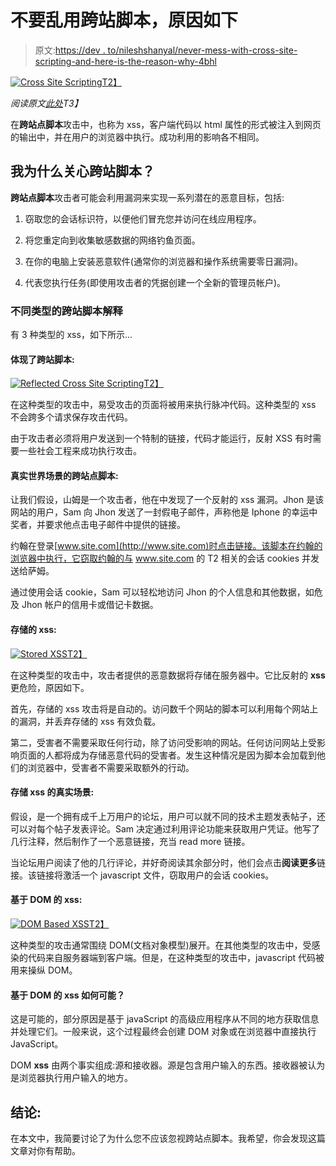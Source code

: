 # 不要乱用跨站脚本，原因如下

> 原文:[https://dev . to/nileshshanyal/never-mess-with-cross-site-scripting-and-here-is-the-reason-why-4bhl](https://dev.to/nileshsanyal/never-mess-with-cross-site-scripting-and-here-is-the-reason-why-4bhl)

[![Cross Site Scripting](../Images/0503caebed7337cea168b19736207738.png "Cross Site Scripting")T2】](https://res.cloudinary.com/practicaldev/image/fetch/s--l_QK-MGO--/c_limit%2Cf_auto%2Cfl_progressive%2Cq_auto%2Cw_880/https://1.bp.blogspot.com/-nfY7h_khtmg/XRhdzb8pyHI/AAAAAAAABFg/3Y0iE-IHj10bo2eIS2r5-4A4Dar6KeQOQCLcBGAs/s640/xss.jpg)

*阅读原文[此处](https://www.devhelperworld.in/2019/07/cross-site-scripting.html)T3】*

在**跨站点脚本**攻击中，也称为 xss，客户端代码以 html 属性的形式被注入到网页的输出中，并在用户的浏览器中执行。成功利用的影响各不相同。

## [](#why-do-i-care-about-crosssite-scripting)我为什么关心跨站脚本？

**跨站点脚本**攻击者可能会利用漏洞来实现一系列潜在的恶意目标，包括:

1.  窃取您的会话标识符，以便他们冒充您并访问在线应用程序。

2.  将您重定向到收集敏感数据的网络钓鱼页面。

3.  在你的电脑上安装恶意软件(通常你的浏览器和操作系统需要零日漏洞)。

4.  代表您执行任务(即使用攻击者的凭据创建一个全新的管理员帐户)。

### [](#different-types-of-crosssite-scripting-explained)不同类型的跨站脚本解释

有 3 种类型的 xss，如下所示...

#### [](#reflected-crosssite-scripting)体现了跨站脚本:

[![Reflected Cross Site Scripting](../Images/f283bf534fbe82bd2573de041852f1d0.png "Reflected Cross Site Scripting")T2】](https://res.cloudinary.com/practicaldev/image/fetch/s--JI3s4EdV--/c_limit%2Cf_auto%2Cfl_progressive%2Cq_auto%2Cw_880/https://1.bp.blogspot.com/-vokBKtEF0o4/XRhg2xaadRI/AAAAAAAABF4/BMB2WlaN9AMsA2IoT0xpx2p1yJxAzKWoQCLcBGAs/s640/reflected_xss.jpg)

在这种类型的攻击中，易受攻击的页面将被用来执行脉冲代码。这种类型的 xss 不会跨多个请求保存攻击代码。

由于攻击者必须将用户发送到一个特制的链接，代码才能运行，反射 XSS 有时需要一些社会工程来成功执行攻击。

#### [](#real-world-scenario-of-reflected-crosssite-scripting)真实世界场景的跨站点脚本:

让我们假设，山姆是一个攻击者，他在中发现了一个反射的 xss 漏洞。Jhon 是该网站的用户，Sam 向 Jhon 发送了一封假电子邮件，声称他是 Iphone 的幸运中奖者，并要求他点击电子邮件中提供的链接。

约翰在登录[www.site.com](http://www.site.com)时点击链接。该脚本在约翰的浏览器中执行，它窃取约翰的与 www.site.com 的 T2 相关的会话 cookies 并发送给萨姆。

通过使用会话 cookie，Sam 可以轻松地访问 Jhon 的个人信息和其他数据，如危及 Jhon 帐户的信用卡或借记卡数据。

#### [](#stored-xss)存储的 xss:

[![Stored XSS](../Images/2b0bf20e2ababe3ed3d6e8a0f8bf3553.png "Stored XSS")T2】](https://res.cloudinary.com/practicaldev/image/fetch/s--dQfxj8Ot--/c_limit%2Cf_auto%2Cfl_progressive%2Cq_auto%2Cw_880/https://1.bp.blogspot.com/-EK894cZFViA/XRhhHIs1uBI/AAAAAAAABGA/Euxp7pIz9GYdoyD5iFgSRAfkELmzireegCLcBGAs/s640/stored_xss.jpg)

在这种类型的攻击中，攻击者提供的恶意数据将存储在服务器中。它比反射的 **xss** 更危险，原因如下。

首先，存储的 xss 攻击将是自动的。访问数千个网站的脚本可以利用每个网站上的漏洞，并丢弃存储的 xss 有效负载。

第二，受害者不需要采取任何行动，除了访问受影响的网站。任何访问网站上受影响页面的人都将成为存储恶意代码的受害者。发生这种情况是因为脚本会加载到他们的浏览器中，受害者不需要采取额外的行动。

#### [](#real-world-scenario-of-stored-xss)存储 xss 的真实场景:

假设，是一个拥有成千上万用户的论坛，用户可以就不同的技术主题发表帖子，还可以对每个帖子发表评论。Sam 决定通过利用评论功能来获取用户凭证。他写了几行注释，然后制作了一个恶意链接，充当 read more 链接。

当论坛用户阅读了他的几行评论，并好奇阅读其余部分时，他们会点击**阅读更多**链接。该链接将激活一个 javascript 文件，窃取用户的会话 cookies。

#### [](#dom-based-xss)基于 DOM 的 xss:

[![DOM Based XSS](../Images/7e911e99e8c3eed3c19cd8d5690b38cd.png "DOM Based XSS")T2】](https://res.cloudinary.com/practicaldev/image/fetch/s--nR7wAvIT--/c_limit%2Cf_auto%2Cfl_progressive%2Cq_auto%2Cw_880/https://1.bp.blogspot.com/-eHbsYo8SbhI/XRhhQGwvG6I/AAAAAAAABGE/c5iuwJKouigXuXo_s0KlKOGO0lZSyN-cACLcBGAs/s640/dom_xss.jpg)

这种类型的攻击通常围绕 DOM(文档对象模型)展开。在其他类型的攻击中，受感染的代码来自服务器端到客户端。但是，在这种类型的攻击中，javascript 代码被用来操纵 DOM。

#### [](#how-dom-based-xss-is-possible-)基于 DOM 的 xss 如何可能？

这是可能的，部分原因是基于 javaScript 的高级应用程序从不同的地方获取信息并处理它们。一般来说，这个过程最终会创建 DOM 对象或在浏览器中直接执行 JavaScript。

DOM **xss** 由两个事实组成:源和接收器。源是包含用户输入的东西。接收器被认为是浏览器执行用户输入的地方。

## [](#conclusion)结论:

在本文中，我简要讨论了为什么您不应该忽视跨站点脚本。我希望，你会发现这篇文章对你有帮助。